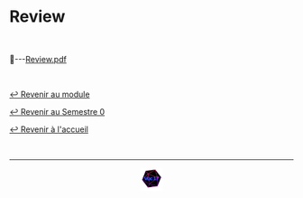 # Review

<br>

📂---[Review.pdf](https://github.com/Studio-17/Epitech-Subjects/blob/main/Semester-0/B-MET-XXX/Review/Review.pdf)

<br>

[↩️ Revenir au module](https://github.com/Studio-17/Epitech-Subjects/tree/main/Semester-0/B-MET-XXX)

[↩️ Revenir au Semestre 0](https://github.com/Studio-17/Epitech-Subjects/tree/main/Semester-0)

[↩️ Revenir à l'accueil](https://github.com/Studio-17/Epitech-Subjects)

<br>

---

<div align="center">

<a href="https://github.com/Studio-17" target="_blank"><img src="../../../assets/voc17.gif" width="40"></a>

</div>
